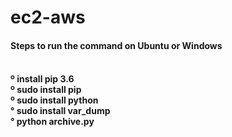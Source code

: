 # ec2-aws
<h4>Steps to run the command on Ubuntu or Windows
<h4/>
<br/>
º install pip 3.6 
<br/>
º sudo install pip 
<br/>
º sudo install python 
<br/>
° sudo install var_dump
<br/>
° python archive.py
  



